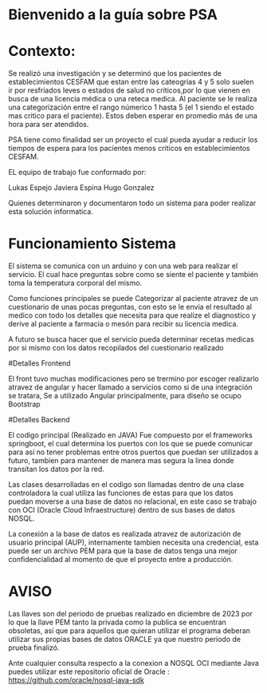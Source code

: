 # Bienvenido a la guía sobre PSA

# Contexto:
Se realizó una investigación y se determinó que los pacientes de establecimientos CESFAM que estan entre
las cateogrias 4 y 5 solo suelen ir por resfriados leves o estados de salud no criticos,por lo que vienen
en busca de una licencia médica o una reteca medica. Al paciente se le realiza una categorización entre
el rango númerico 1 hasta 5 (el 1 siendo el estado mas critico  para el paciente). Estos deben esperar en 
promedio más de una hora para ser atendidos.

PSA tiene como finalidad ser un proyecto el cual pueda ayudar a reducir los tiempos de espera para los pacientes menos criticos en establecimientos CESFAM.


EL equipo de trabajo fue conformado por:

Lukas Espejo
Javiera Espina
Hugo Gonzalez



Quienes determinaron y documentaron todo un sistema para poder realizar esta solución informatica.


# Funcionamiento Sistema
El sistema se comunica con un arduino y con una web para realizar el servicio. El cual hace preguntas sobre como 
se siente el paciente y también toma la temperatura corporal del mismo.


Como funciones principales se puede Categorizar al paciente atravez de un cuestionario de unas pocas preguntas, con esto
se le envia el resultado al medico con todo los detalles que necesita para que realize el diagnostico y derive al paciente a farmacia o mesón
para recibir su licencia medica.

A futuro se busca hacer que el servicio pueda determinar recetas medicas por si mismo con los datos recopilados del cuestionario realizado

#Detalles Frontend

El front tuvo muchas modificaciones pero se trermino por escoger realizarlo atravez de angular y hacer llamado a servicios como si de 
una integración se tratara, Se a utilizado Angular principalmente, para diseño se ocupo Bootstrap

#Detalles Backend

El codigo principal (Realizado en JAVA) Fue compuesto por el frameworks springboot, el cual determina los puertos con los que se puede comunicar 
para así no tener problemas entre otros puertos que puedan ser utilizados a futuro, tambien para mantener de manera mas segura la linea donde
transitan los datos por la red. 

Las clases desarrolladas en el codigo son llamadas dentro de una clase controladora la cual utiliza las funciones de estas para que los datos puedan moverse
a una base de datos no relacional, en este caso se trabajo con OCI (Oracle Cloud Infraestructure) dentro de sus bases de datos NOSQL.

La conexión a la base de datos es realizada atravez de autorización de usuario principal (AUP), internamente
tambien necesita una credencial, esta puede ser un archivo PEM para que la base de datos tenga una mejor confidencialidad al momento
de que el proyecto entre a producción.


# AVISO
Las llaves son del periodo de pruebas realizado en diciembre de 2023 por lo que la llave PEM tanto la privada como la publica se encuentran obsoletas, 
así que para aquellos que quieran utilizar el programa deberan utilizar sus propias bases de datos ORACLE
ya que nuestro periodo de prueba finalizó.


Ante cualquier consulta respecto a la conexion a NOSQL OCI mediante Java puedes utilizar este repositorio oficial de Oracle : https://github.com/oracle/nosql-java-sdk
